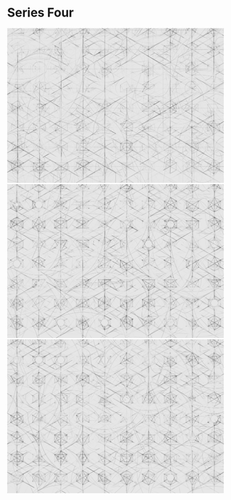 <!--- -convert_greyscale -image_format jpeg_high -maxwidth 1500 -background #d7d7d7 -->
# Series Four

![Sample1](001.png)
![Sample2](002.png)
![Sample3](003.png)